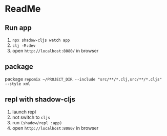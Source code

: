 # ReadMe

## Run app
1. `npx shadow-cljs watch app`
2. `clj -M:dev`
3. open `http://localhost:8080/` in browser

## package
package `repomix ~/PROJECT_DIR --include "src/**/*.clj,src/**/*.cljs" --style xml`

## repl with shadow-cljs
1. launch repl
2. not switch to `cljs`
3. run `(shadow/repl :app)`
4. open `http://localhost:8080/` in browser
